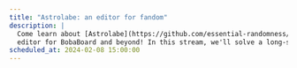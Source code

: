 ```yaml
---
title: "Astrolabe: an editor for fandom"
description: |
  Come learn about [Astrolabe](https://github.com/essential-randomness/boba-editor-next), an upcoming text
  editor for BobaBoard and beyond! In this stream, we'll solve a long-standing problem with its bundling config. Expect tears, anger, and a whole lot of [Vite](https://vitejs.dev/) + [Rollup](https://rollupjs.org/)!
scheduled_at: 2024-02-08 15:00:00
---
```

